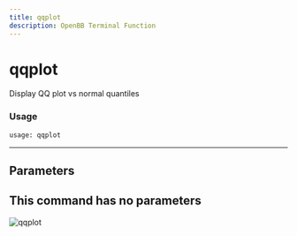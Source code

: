 ```yaml
---
title: qqplot
description: OpenBB Terminal Function
---
```


# qqplot

Display QQ plot vs normal quantiles

### Usage 
```python
usage: qqplot
```
---
## Parameters

This command has no parameters
---
![qqplot](https://user-images.githubusercontent.com/46355364/154307858-acd1a7d0-bb40-4639-a69c-c316749a90ab.png)

